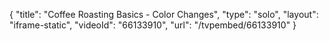 {
    "title": "Coffee Roasting Basics - Color Changes",
    "type": "solo",
    "layout": "iframe-static",
    "videoId": "66133910",
    "url": "\/tvpembed\/66133910"
}